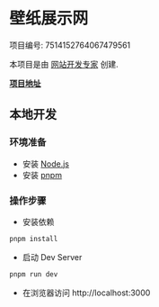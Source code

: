 # 壁纸展示网

项目编号: 7514152764067479561

本项目是由 [网站开发专家](https://space.coze.cn/) 创建.

[**项目地址**](https://space.coze.cn/task/7514152764067479561)

## 本地开发

### 环境准备

- 安装 [Node.js](https://nodejs.org/en)
- 安装 [pnpm](https://pnpm.io/installation)

### 操作步骤

- 安装依赖

```sh
pnpm install
```

- 启动 Dev Server

```sh
pnpm run dev
```

- 在浏览器访问 http://localhost:3000

